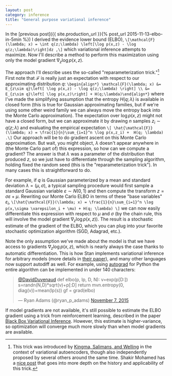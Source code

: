 ```yaml
---
layout: post
category: inference
title: "General purpose variational inference"
---
```


In the [previous post]({{ site.production_url }}{% post_url 2015-11-13-elbo-in-5min %}) I derived the evidence lower bound (ELBO),
`\[\mathcal{F}(\lambda; x) = \int q(z;\lambda) \left[\log p(x,z) - \log q(z;\lambda)\right]dz ,\]`
which variational inference attempts to maximize. Now I'll describe a method to perform this maximization using only the model gradient $\nabla_z \log p(x, z)$. 

The approach I'll describe uses the so-called "reparameterization trick."[^1] First note that $\mathcal{F}$ is really just an expectation with respect to our approximating distribution $q$:
`\begin{align*}
\mathcal{F}(\lambda; x) &= E_{z\sim q}\left[ \log p(x,z) - \log q(z;\lambda) \right] \\
&= E_{z\sim q}\left[ \log p(x,z)\right] + H(q;\lambda)\end{align*}`
where I've made the simplifying assumption that the entropy $H(q; \lambda)$ is available in closed form (this is true for Gaussian approximating families, but if we're using some other weird family we can always move the entropy back into the Monte Carlo approximation). The expectation over $\log p(x, z)$ might not have a closed form, but we can approximate it by drawing $n$ samples $z_i \sim q(z;\lambda)$ and evaluating the empirical expectation
`\[
\hat{\mathcal{F}}(\lambda; x) = \frac{1}{n}\sum_{i=1}^n \log p(x,z_i) +  H(q; \lambda) .\]`
Our approach will be to do gradient ascent on this Monte Carlo approximation. But wait, you might object, $\lambda$ doesn't appear anywhere in (the Monte Carlo part of) this expression, so how can we compute a gradient? The answer is that $\lambda$ was a parameter of the distribution that produced $z$, so we just have to differentiate through the sampling algorithm, holding fixed the random seed  (this is the "reparameterization trick"). In many cases this is straightforward to do. 

For example, if $q$ is Gaussian parameterized by a mean and standard deviation $\lambda=(\mu,\sigma)$, a typical sampling procedure would first sample a standard Gaussian variable $\varepsilon \sim N(0, 1)$ and then compute the transform $z = \sigma \varepsilon + \mu$. Rewriting our Monte Carlo ELBO in terms of these "base variables" $\varepsilon_i$,
`\[\hat{\mathcal{F}}(\lambda; x) = \frac{1}{n}\sum_{i=1}^n \log p(x,\sigma \varepsilon_i + \mu) + H(q; \lambda) \]`
we can now easily differentiate this expression with respect to $\mu$ and $\sigma$ (by the chain rule, this will involve the model gradient $\nabla_z \log p(x, z)$). The result is a stochastic estimate of the gradient of the ELBO, which you can plug into your favorite stochastic optimization algorithm (SGD, Adagrad, etc.). 

Note the only assumption we've made about the model is that we have access to gradients $\nabla_z \log p(x, z)$, which is nearly always the case thanks to automatic differentiation. This is how Stan implements variational inference for arbitrary models (more details in [their paper](http://arxiv.org/abs/1506.03431)), and many other languages now support autodiff as well. For example, using [autograd](https://github.com/HIPS/autograd) for Python the entire algorithm can be implemented in under 140 characters:

<blockquote class="twitter-tweet" lang="en"><p lang="en" dir="ltr"><a href="https://twitter.com/DavidDuvenaud">@DavidDuvenaud</a>&#10;def elbo(p, lp, D, N):&#10; v=exp(p[D:])&#10; s=randn(N,D)*sqrt(v)+p[:D]&#10; return mvn.entropy(0, diag(v))+mean(lp(s))&#10;gf = grad(elbo)</p>&mdash; Ryan Adams (@ryan_p_adams) <a href="https://twitter.com/ryan_p_adams/status/663049108689715200">November 7, 2015</a></blockquote>

If model gradients are not available, it's still possible to estimate the ELBO gradient using a trick from reinforcement learning, described in the paper [Black Box Variational Inference](http://arxiv.org/abs/1401.0118). However, this estimate is higher-variance, so optimization will converge much more slowly than when model gradients are available. 

[^1]: This trick was introduced by [Kingma, Salimans, and Welling](http://arxiv.org/abs/1506.02557) in the context of variational autoencoders, though also independently proposed by several others around the same time. Shakir Mohamed has a [nice post](http://blog.shakirm.com/2015/10/machine-learning-trick-of-the-day-4-reparameterisation-tricks/) that goes into more depth on the history and applicability of this trick.

<script src="//platform.twitter.com/widgets.js" charset="utf-8" >
</script >
